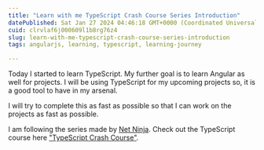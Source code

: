 ```yaml
---
title: "Learn with me TypeScript Crash Course Series Introduction"
datePublished: Sat Jan 27 2024 04:46:18 GMT+0000 (Coordinated Universal Time)
cuid: clrvlaf6j000609l1b8rg76z4
slug: learn-with-me-typescript-crash-course-series-introduction
tags: angularjs, learning, typescript, learning-journey

---
```


Today I started to learn TypeScript. My further goal is to learn Angular as well for projects. I will be using TypeScript for my upcoming projects so, it is a good tool to have in my arsenal.

I will try to complete this as fast as possible so that I can work on the projects as fast as possible.

I am following the series made by [Net Ninja](https://www.youtube.com/@NetNinja). Check out the TypeScript course here ["TypeScript Crash Course"](https://www.youtube.com/playlist?list=PL4cUxeGkcC9gNhFQgS4edYLqP7LkZcFMN).